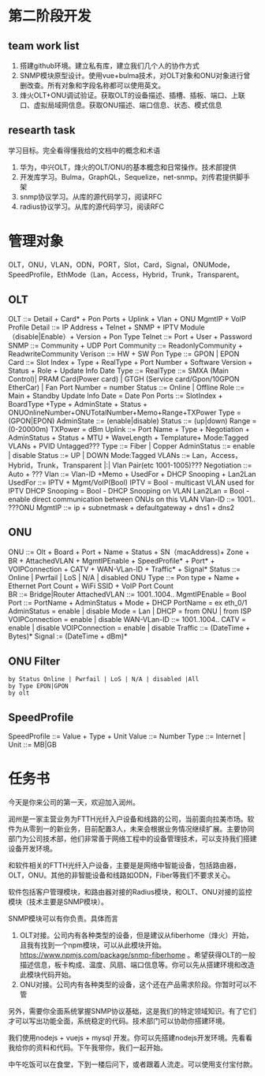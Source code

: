 

# 第二阶段开发

## team work list

1. 搭建github环境。建立私有库，建立我们几个人的协作方式
2. SNMP模块原型设计。使用vue+bulma技术，对OLT对象和ONU对象进行曾删改查。所有对象和字段名称都可以使用英文。
3. 烽火OLT+ONU调试验证。获取OLT的设备描述、插槽、插板、端口、上联口、虚拟局域网信息。获取ONU描述、端口信息、状态、模式信息

## researth task

学习目标。完全看得懂我给的文档中的概念和术语

1. 华为，中兴OLT，烽火的OLT/ONU的基本概念和日常操作。技术部提供
2. 开发库学习。Bulma，GraphQL，Sequelize，net-snmp。刘传君提供脚手架
3. snmp协议学习。从库的源代码学习，阅读RFC
4. radius协议学习。从库的源代码学习，阅读RFC


# 管理对象

OLT，ONU，VLAN，ODN，PORT，Slot，Card，Signal，ONUMode，SpeedProfile，EthMode（Lan，Access，Hybrid，Trunk，Transparent。

## OLT

OLT ::=  Detail  + Card* + Pon Ports + Uplink + Vlan + ONU MgmtIP + VoIP Profile 
	Detail ::= IP Address + Telnet + SNMP + IPTV Module（disable|Enable）+ Version + Pon Type
		Telnet ::= Port + User + Password 
		SNMP ::= Community + UDP Port
		Community ::= ReadonlyCommunity + ReadwriteCommunity
		Verison ::= HW + SW 
		Pon Type ::= GPON | EPON
	Card ::= Slot Index + Type + RealType + Port Number + Software Version + Status + Role  + Update Info Date
		Type ::= RealType ::= 
			SMXA (Main Control)| PRAM Card(Power card) | GTGH (Service card/Gpon/10GPON EtherCar) | Fan 
		Port Number = number
		Status ::= Online | Offline
		Role ::= Main + Standby
		Update Info Date = Date
	Pon Ports ::= SlotIndex + BoardType +Type + AdminState + Status + ONUOnlineNumber+ONUTotalNumber+Memo+Range+TXPower
		Type = (GPON|EPON)
		AdminState ::= (enable|disable)
		Status ::= (up|down)
		Range = (0-20000m)
		TXPower = dBm
	Uplink ::= Port Name + Type +  Negotiation + AdminStatus + Status + MTU 
				+ WaveLength + Templature+  Mode:Tagged VLANs + PVID Untagged???
		Type ::= Fiber | Copper 
		AdminStatus ::= enable | disable
		Status ::= UP | DOWN
		Mode:Tagged VLANs ::= Lan，Access，Hybrid，Trunk，Transparent |:| Vlan Pair(etc 1001-1005)???
		Negotiation ::= Auto + ???
	Vlan ::= Vlan-ID +Memo + UsedFor + DHCP Snooping + Lan2Lan 
		UsedFor ::= IPTV + Mgmt/VoIP(Bool)
		IPTV = Bool - multicast VLAN used for IPTV
		DHCP Snooping = Bool  - DHCP Snooping on VLAN
		Lan2Lan = Bool - enable direct communication between ONUs on this VLAN 
		Vlan-ID ::= 1001..		
	???ONU MgmtIP  ::= ip + subnetmask + defaultgateway + dns1 + dns2	

## ONU

ONU ::= Olt + Board + Port + Name + Status +  SN（macAddress)+ Zone +  BR + AttachedVLAN + 
		  MgmtIPEnable + SpeedProfile* + Port* + VOIPConnection + CATV  + WAN-VLan-ID + Traffic* + Signal*
	Status ::=  Online | Pwrfail | LoS | N/A | disabled 
	ONU Type ::= Pon type + Name + Ethernet Port Count + WiFi SSID + VoIP Port Count	
	BR ::= Bridge|Router
	AttachedVLAN ::= 1001..1004..
	MgmtIPEnable = Bool
	Port ::= PortName + AdminStatus + Mode + DHCP
	PortName = ex eth_0/1
	AdminStatus = enable | disable
	Mode = Lan | 
	DHCP = from ONU | from ISP
	VOIPConnection = enable | disable
	WAN-VLan-ID ::= 1001..1004..
	CATV = enable | disable
	VOIPConnection = enable | disable
	Traffic ::=  (DateTime + Bytes)*
	Signal :=    (DateTime + dBm)*

## ONU Filter
 
 	by Status Online | Pwrfail | LoS | N/A | disabled |All
 	by Type EPON|GPON
 	by olt 

## SpeedProfile

SpeedProfile ::= Value + Type + Unit
	Value ::= Number
	Type ::=  Internet |
	Unit ::= MB|GB


# 任务书

今天是你来公司的第一天，欢迎加入润州。

润州是一家主营业务为FTTH光纤入户设备和线路的公司，当前面向拉美市场。软件为从零到一的新业务，目前配置3人，未来会根据业务情况继续扩展。主要协同部门为公司技术部，他们非常善于网络工程中的设备管理技术，可以支持我们搭建设备开发环境。

和软件相关的FTTH光纤入户设备，主要是是网络中智能设备，包括路由器，OLT，ONU。其他的非智能设备和线路如ODN，Fiber等我们不要求关心。

软件包括客户管理模块，和路由器对接的Radius模块，和OLT、ONU对接的监控模块（技术主要是SNMP模块）。

SNMP模块可以有你负责。具体而言

1. OLT对接。公司内有各种类型的设备，但是建议从fiberhome（烽火）开始，且我有找到一个npm模块，可以从此模块开始。https://www.npmjs.com/package/snmp-fiberhome 。希望获得OLT的一般描述信息，板卡构成、温度、风扇、端口信息等。你可以先从搭建环境和改造此模块代码开始。
2. ONU对接。公司内有各种类型的设备，这个还在产品需求阶段。你暂时可以不管

另外，需要你全面系统掌握SNMP协议基础，这是我们的特定领域知识。有了它们才可以写出功能全面，系统稳定的代码。技术部门可以协助你搭建环境。

我们使用nodejs + vuejs + mysql 开发。你可以先搭建nodejs开发环境。先看看我给你的资料和代码。下午我带你，我们一起开始。

中午吃饭可以在食堂，下到一楼后问下，或者跟着人流走。可以使用支付宝付款。

